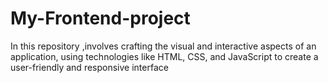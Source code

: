 # My-Frontend-project
In this repository ,involves crafting the visual and interactive aspects of an application, using technologies like HTML, CSS, and JavaScript to create a user-friendly and responsive interface
